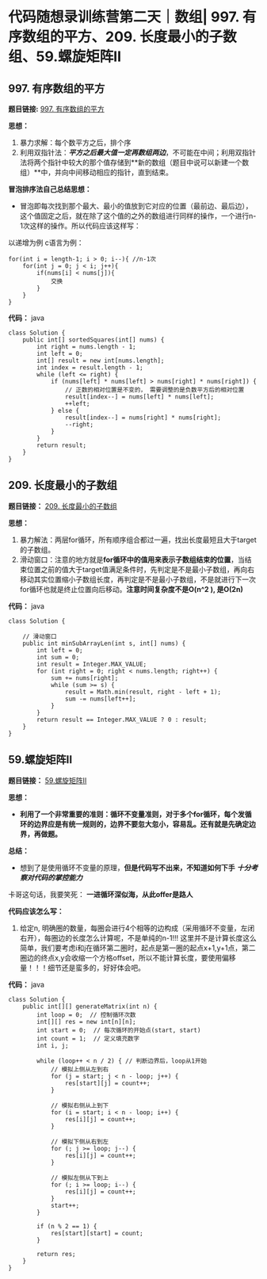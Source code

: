 ﻿# 代码随想录训练营第二天｜数组| 997. 有序数组的平方、209. 长度最小的子数组、59.螺旋矩阵II

## 997. 有序数组的平方
**题目链接:** [997. 有序数组的平方](https://leetcode.cn/problems/squares-of-a-sorted-array/)

**思想：**
1. 暴力求解：每个数平方之后，排个序
2. 利用双指针法：***平方之后最大值一定再数组两边***，不可能在中间；利用双指针法将两个指针中较大的那个值存储到**新的数组（题目中说可以新建一个数组）**中，并向中间移动相应的指针，直到结束。

**冒泡排序法自己总结思想：**
- 冒泡即每次找到那个最大、最小的值放到它对应的位置（最前边、最后边），这个值固定之后，就在除了这个值的之外的数组进行同样的操作，一个进行n-1次这样的操作。所以代码应该这样写：

以递增为例 c语言为例：
```
for(int i = length-1; i > 0; i--){ //n-1次
	for(int j = 0; j < i; j++){
		if(nums[i] < nums[j]){
			交换
		}
	}
}
```
**代码：**
java
```
class Solution {
    public int[] sortedSquares(int[] nums) {
        int right = nums.length - 1;
        int left = 0;
        int[] result = new int[nums.length];
        int index = result.length - 1;
        while (left <= right) {
            if (nums[left] * nums[left] > nums[right] * nums[right]) {
                // 正数的相对位置是不变的， 需要调整的是负数平方后的相对位置
                result[index--] = nums[left] * nums[left];
                ++left;
            } else {
                result[index--] = nums[right] * nums[right];
                --right;
            }
        }
        return result;
    }
}
```
## 209. 长度最小的子数组
**题目链接：** [209. 长度最小的子数组](https://leetcode.cn/problems/minimum-size-subarray-sum/)

**思想：**
1. 暴力解法：两层for循环，所有顺序组合都过一遍，找出长度最短且大于target的子数组。
2. 滑动窗口：注意的地方就是**for循环中的值用来表示子数组结束的位置**，当结束位置之前的值大于target值满足条件时，先判定是不是最小子数组，再向右移动其实位置缩小子数组长度，再判定是不是最小子数组，不是就进行下一次for循环也就是终止位置向后移动。**注意时间复杂度不是O(n^2 ),  是O(2n)**

**代码：**
java

```
class Solution {

    // 滑动窗口
    public int minSubArrayLen(int s, int[] nums) {
        int left = 0;
        int sum = 0;
        int result = Integer.MAX_VALUE;
        for (int right = 0; right < nums.length; right++) {
            sum += nums[right];
            while (sum >= s) {
                result = Math.min(result, right - left + 1);
                sum -= nums[left++];
            }
        }
        return result == Integer.MAX_VALUE ? 0 : result;
    }
}
```

## 59.螺旋矩阵II
**题目链接：** [59.螺旋矩阵II](https://leetcode.cn/problems/spiral-matrix-ii/)

**思想：**

- **利用了一个非常重要的准则：循环不变量准则，对于多个for循环，每个发循环的边界应是有统一规则的，边界不要忽大忽小，容易乱。还有就是先确定边界，再做题。**

**总结：**
- 想到了是使用循环不变量的原理，**但是代码写不出来，不知道如何下手** ***十分考察对代码的掌控能力***

卡哥这句话，我要笑死： **一进循环深似海，从此offer是路人**

**代码应该怎么写：**
1. 给定n, 明确圈的数量，每圈会进行4个相等的边构成（采用循环不变量，左闭右开），每圈边的长度怎么计算呢，不是单纯的n-1!!! 这里并不是计算长度这么简单，我们要考虑i和j在循环第二圈时，起点是第一圈的起点x+1,y+1点，第二圈边的终点x,y会收缩一个方格offset，所以不能计算长度，要使用偏移量！！！细节还是蛮多的，好好体会吧。

**代码：**
java

```
class Solution {
    public int[][] generateMatrix(int n) {
        int loop = 0;  // 控制循环次数
        int[][] res = new int[n][n];
        int start = 0;  // 每次循环的开始点(start, start)
        int count = 1;  // 定义填充数字
        int i, j;

        while (loop++ < n / 2) { // 判断边界后，loop从1开始
            // 模拟上侧从左到右
            for (j = start; j < n - loop; j++) {
                res[start][j] = count++;
            }

            // 模拟右侧从上到下
            for (i = start; i < n - loop; i++) {
                res[i][j] = count++;
            }

            // 模拟下侧从右到左
            for (; j >= loop; j--) {
                res[i][j] = count++;
            }

            // 模拟左侧从下到上
            for (; i >= loop; i--) {
                res[i][j] = count++;
            }
            start++;
        }

        if (n % 2 == 1) {
            res[start][start] = count;
        }

        return res;
    }
}
```









